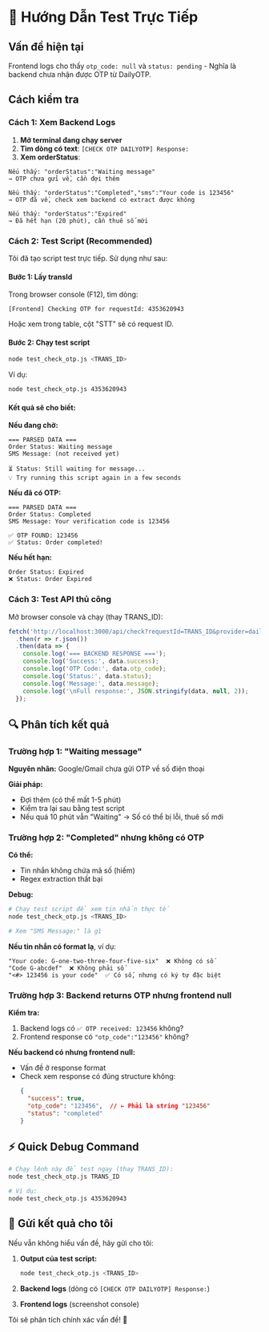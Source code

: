 # 🧪 Hướng Dẫn Test Trực Tiếp

## Vấn đề hiện tại
Frontend logs cho thấy `otp_code: null` và `status: pending` - Nghĩa là backend chưa nhận được OTP từ DailyOTP.

## Cách kiểm tra

### Cách 1: Xem Backend Logs

1. **Mở terminal đang chạy server**
2. **Tìm dòng có text**: `[CHECK OTP DAILYOTP] Response:`
3. **Xem orderStatus**:

```
Nếu thấy: "orderStatus":"Waiting message"
→ OTP chưa gửi về, cần đợi thêm

Nếu thấy: "orderStatus":"Completed","sms":"Your code is 123456"
→ OTP đã về, check xem backend có extract được không

Nếu thấy: "orderStatus":"Expired"
→ Đã hết hạn (20 phút), cần thuê số mới
```

### Cách 2: Test Script (Recommended)

Tôi đã tạo script test trực tiếp. Sử dụng như sau:

#### Bước 1: Lấy transId
Trong browser console (F12), tìm dòng:
```
[Frontend] Checking OTP for requestId: 4353620943
```

Hoặc xem trong table, cột "STT" sẽ có request ID.

#### Bước 2: Chạy test script
```bash
node test_check_otp.js <TRANS_ID>
```

Ví dụ:
```bash
node test_check_otp.js 4353620943
```

#### Kết quả sẽ cho biết:

**Nếu đang chờ:**
```
=== PARSED DATA ===
Order Status: Waiting message
SMS Message: (not received yet)

⏳ Status: Still waiting for message...
💡 Try running this script again in a few seconds
```

**Nếu đã có OTP:**
```
=== PARSED DATA ===
Order Status: Completed
SMS Message: Your verification code is 123456

✅ OTP FOUND: 123456
✅ Status: Order completed!
```

**Nếu hết hạn:**
```
Order Status: Expired
❌ Status: Order Expired
```

### Cách 3: Test API thủ công

Mở browser console và chạy (thay TRANS_ID):

```javascript
fetch('http://localhost:3000/api/check?requestId=TRANS_ID&provider=dailyotp')
  .then(r => r.json())
  .then(data => {
    console.log('=== BACKEND RESPONSE ===');
    console.log('Success:', data.success);
    console.log('OTP Code:', data.otp_code);
    console.log('Status:', data.status);
    console.log('Message:', data.message);
    console.log('\nFull response:', JSON.stringify(data, null, 2));
  });
```

## 🔍 Phân tích kết quả

### Trường hợp 1: "Waiting message"
**Nguyên nhân:** Google/Gmail chưa gửi OTP về số điện thoại

**Giải pháp:**
- Đợi thêm (có thể mất 1-5 phút)
- Kiểm tra lại sau bằng test script
- Nếu quá 10 phút vẫn "Waiting" → Số có thể bị lỗi, thuê số mới

### Trường hợp 2: "Completed" nhưng không có OTP
**Có thể:**
- Tin nhắn không chứa mã số (hiếm)
- Regex extraction thất bại

**Debug:**
```bash
# Chạy test script để xem tin nhắn thực tế
node test_check_otp.js <TRANS_ID>

# Xem "SMS Message:" là gì
```

**Nếu tin nhắn có format lạ**, ví dụ:
```
"Your code: G-one-two-three-four-five-six"  ❌ Không có số
"Code G-abcdef"  ❌ Không phải số
"<#> 123456 is your code"  ✅ Có số, nhưng có ký tự đặc biệt
```

### Trường hợp 3: Backend returns OTP nhưng frontend null

**Kiểm tra:**
1. Backend logs có `✅ OTP received: 123456` không?
2. Frontend response có `"otp_code":"123456"` không?

**Nếu backend có nhưng frontend null:**
- Vấn đề ở response format
- Check xem response có đúng structure không:
  ```json
  {
    "success": true,
    "otp_code": "123456",  // ← Phải là string "123456"
    "status": "completed"
  }
  ```

## ⚡ Quick Debug Command

```bash
# Chạy lệnh này để test ngay (thay TRANS_ID):
node test_check_otp.js TRANS_ID

# Ví dụ:
node test_check_otp.js 4353620943
```

## 📝 Gửi kết quả cho tôi

Nếu vẫn không hiểu vấn đề, hãy gửi cho tôi:

1. **Output của test script:**
   ```bash
   node test_check_otp.js <TRANS_ID>
   ```

2. **Backend logs** (dòng có `[CHECK OTP DAILYOTP] Response:`)

3. **Frontend logs** (screenshot console)

Tôi sẽ phân tích chính xác vấn đề! 🎯

